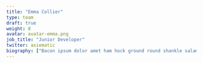 ```yaml
---
title: "Emma Collier"
type: team
draft: true
weight: 8
avatar: avatar-emma.png
job_title: "Junior Developer"
twitter: axiematic
biography: ["Bacon ipsum dolor amet ham hock ground round shankle salami beef ribeye boudin meatloaf spare ribs brisket short ribs. Salami flank tail, kevin brisket corned beef boudin andouille t-bone ribeye capicola pork belly alcatra chicken. Filet mignon pancetta alcatra pork tongue, venison pork belly brisket sausage bacon flank ground round. Chicken doner tongue ham, brisket pig chuck strip steak bacon filet mignon. Pig tenderloin bresaola, boudin pastrami bacon shoulder. Fatback tri-tip porchetta leberkas bresaola. Beef ribs andouille ham hock beef hamburger.", "Spicy jalapeno tri-tip sausage strip steak pork loin ball tip. Pork chop flank kevin bacon fatback. Cupim beef sirloin tri-tip venison short ribs pork chop, sausage t-bone tongue picanha. Kevin venison filet mignon jowl, meatball tri-tip flank ham landjaeger prosciutto drumstick picanha. Boudin picanha tenderloin, jerky drumstick meatloaf porchetta short ribs turkey cow cupim.", "Swine pork loin venison, filet mignon kielbasa pork turducken meatloaf alcatra. Beef porchetta pork pancetta prosciutto turducken. Spare ribs pork capicola venison pork loin landjaeger. Pancetta swine beef ribs ribeye shoulder, strip steak alcatra. Pastrami pig sausage pork chop tri-tip."]
---
```

